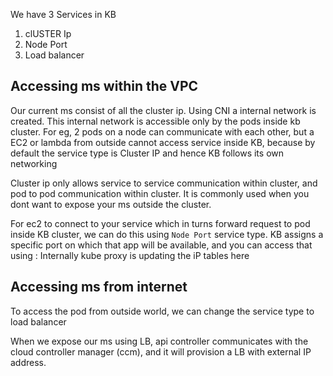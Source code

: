 

We have 3 Services in KB

1. clUSTER Ip
2. Node Port
3. Load balancer

## Accessing ms within the VPC 
Our current ms consist of all the cluster ip. Using CNI a internal network is created. This internal network is accessible only by the pods inside kb cluster. For eg, 2 pods on a node can communicate with each other, but a EC2 or lambda from outside cannot access service inside KB, because by default the service type is Cluster IP and hence  KB follows its own networking

Cluster ip only allows service to service communication within cluster, and pod to pod communication within cluster. It is commonly used when you dont want to expose your ms outside the cluster.

For ec2 to connect to your service which in turns forward request to pod inside KB cluster, we can do this using `Node Port` service type. KB assigns a specific port on which that app will be available, and you can access that using <node-IP>:<port> Internally kube proxy is updating the iP tables here

## Accessing ms from internet

To access the pod from outside world, we can change the service type to load balancer

When we expose our ms using LB, api controller communicates with the cloud controller manager (ccm), and it will provision a LB with external IP address.